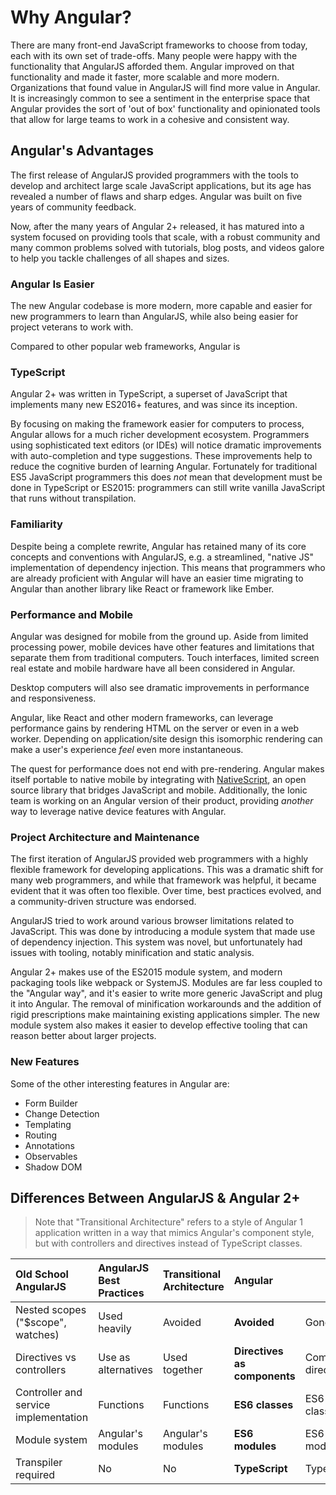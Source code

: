 # Why Angular?

There are many front-end JavaScript frameworks to choose from today, each with its own set of trade-offs. Many people were happy with the functionality that AngularJS afforded them. Angular improved on that functionality and made it faster, more scalable and more modern. Organizations that found value in AngularJS will find more value in Angular. It is increasingly common to see a sentiment in the enterprise space that Angular provides the sort of 'out of box' functionality and opinionated tools that allow for large teams to work in a cohesive and consistent way.

## Angular's Advantages

The first release of AngularJS provided programmers with the tools to develop and architect large scale JavaScript applications, but its age has revealed a number of flaws and sharp edges. Angular was built on five years of community feedback.

Now, after the many years of Angular 2+ released, it has matured into a system focused on providing tools that scale, with a robust community and many common problems solved with tutorials, blog posts, and videos galore to help you tackle challenges of all shapes and sizes.

### Angular Is Easier

The new Angular codebase is more modern, more capable and easier for new programmers to learn than AngularJS, while also being easier for project veterans to work with.

Compared to other popular web frameworks, Angular is 

### TypeScript

Angular 2+ was written in TypeScript, a superset of JavaScript that implements many new ES2016+ features, and was since its inception. 

By focusing on making the framework easier for computers to process, Angular allows for a much richer development ecosystem. Programmers using sophisticated text editors \(or IDEs\) will notice dramatic improvements with auto-completion and type suggestions. These improvements help to reduce the cognitive burden of learning Angular. Fortunately for traditional ES5 JavaScript programmers this does _not_ mean that development must be done in TypeScript or ES2015: programmers can still write vanilla JavaScript that runs without transpilation.

### Familiarity

Despite being a complete rewrite, Angular has retained many of its core concepts and conventions with AngularJS, e.g. a streamlined, "native JS" implementation of dependency injection. This means that programmers who are already proficient with Angular will have an easier time migrating to Angular than another library like React or framework like Ember.

### Performance and Mobile

Angular was designed for mobile from the ground up. Aside from limited processing power, mobile devices have other features and limitations that separate them from traditional computers. Touch interfaces, limited screen real estate and mobile hardware have all been considered in Angular.

Desktop computers will also see dramatic improvements in performance and responsiveness.

Angular, like React and other modern frameworks, can leverage performance gains by rendering HTML on the server or even in a web worker. Depending on application/site design this isomorphic rendering can make a user's experience _feel_ even more instantaneous.

The quest for performance does not end with pre-rendering. Angular makes itself portable to native mobile by integrating with [NativeScript](https://www.nativescript.org/), an open source library that bridges JavaScript and mobile. Additionally, the Ionic team is working on an Angular version of their product, providing _another_ way to leverage native device features with Angular.

### Project Architecture and Maintenance

The first iteration of AngularJS provided web programmers with a highly flexible framework for developing applications. This was a dramatic shift for many web programmers, and while that framework was helpful, it became evident that it was often too flexible. Over time, best practices evolved, and a community-driven structure was endorsed.

AngularJS tried to work around various browser limitations related to JavaScript. This was done by introducing a module system that made use of dependency injection. This system was novel, but unfortunately had issues with tooling, notably minification and static analysis.

Angular 2+ makes use of the ES2015 module system, and modern packaging tools like webpack or SystemJS. Modules are far less coupled to the "Angular way", and it's easier to write more generic JavaScript and plug it into Angular. The removal of minification workarounds and the addition of rigid prescriptions make maintaining existing applications simpler. The new module system also makes it easier to develop effective tooling that can reason better about larger projects.

### New Features

Some of the other interesting features in Angular are:

- Form Builder
- Change Detection
- Templating
- Routing
- Annotations
- Observables
- Shadow DOM

## Differences Between AngularJS & Angular 2+

> Note that "Transitional Architecture" refers to a style of Angular 1 application written in a way that mimics Angular's component style, but with controllers and directives instead of TypeScript classes.

| Old School AngularJS                  | AngularJS Best Practices | **Transitional Architecture** | Angular                      |                      |
| :------------------------------------ | :----------------------- | :---------------------------- | :--------------------------- | :------------------- |
| Nested scopes \("$scope", watches\)   | Used heavily             | Avoided                       | **Avoided**                  | Gone                 |
| Directives vs controllers             | Use as alternatives      | Used together                 | **Directives as components** | Component directives |
| Controller and service implementation | Functions                | Functions                     | **ES6 classes**              | ES6 classes          |
| Module system                         | Angular's modules        | Angular's modules             | **ES6 modules**              | ES6 modules          |
| Transpiler required                   | No                       | No                            | **TypeScript**               | TypeScript           |

